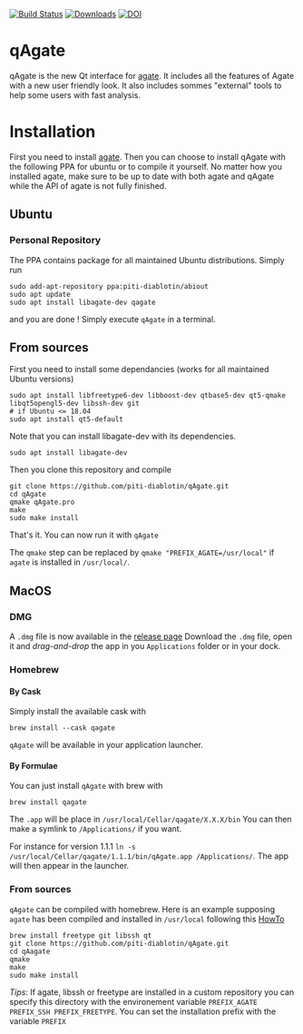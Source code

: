 [![Build Status](https://travis-ci.com/piti-diablotin/qAgate.svg?branch=master)](https://travis-ci.com/piti-diablotin/qAgate)
[![Downloads](https://img.shields.io/github/downloads/piti-diablotin/qAgate/latest/total.svg)](https://github.com/piti-diablotin/qAgate/releases/latest)
[![DOI](https://zenodo.org/badge/169052232.svg)](https://zenodo.org/badge/latestdoi/169052232)

# qAgate
qAgate is the new Qt interface for [agate](https://github.com/piti-diablotin/agate).
It includes all the features of Agate with a new user friendly look.
It also includes sommes "external" tools to help some users with fast analysis.

# Installation
First you need to install [agate](https://github.com/piti-diablotin/agate).
Then you can choose to install qAgate with the following PPA for ubuntu or to compile it yourself.
No matter how you installed agate, make sure to be up to date with both agate and qAgate while the API of agate is not fully finished.

## Ubuntu

### Personal Repository
The PPA contains package for all maintained Ubuntu distributions.
Simply run 
```
sudo add-apt-repository ppa:piti-diablotin/abiout
sudo apt update
sudo apt install libagate-dev qagate
```
and you are done !
Simply execute `qAgate` in a terminal.


## From sources
First you need to install some dependancies (works for all maintained Ubuntu versions)
  ```
  sudo apt install libfreetype6-dev libboost-dev qtbase5-dev qt5-qmake libqt5opengl5-dev libssh-dev git
  # if Ubuntu <= 18.04 
  sudo apt install qt5-default
  ```
  Note that you can install libagate-dev with its dependencies.
  ```
  sudo apt install libagate-dev
  ```
  Then you clone this repository and compile
  ```
  git clone https://github.com/piti-diablotin/qAgate.git
  cd qAgate
  qmake qAgate.pro
  make
  sudo make install
  ```
  That's it.
  You can now run it with `qAgate`
  
  The `qmake` step can be replaced by `qmake "PREFIX_AGATE=/usr/local"` if `agate` is installed in `/usr/local/`.

## MacOS

### DMG
  A `.dmg` file is now available in the [release page](https://github.com/piti-diablotin/qAgate/releases)
  Download the `.dmg` file, open it and *drag-and-drop* the app in you `Applications` folder or in your dock.

### Homebrew

#### By Cask

Simply install the available cask with
```
brew install --cask qagate
```
`qAgate` will be available in your application launcher.

#### By Formulae

  You can just install `qAgate` with brew with
  ```
  brew install qagate
  ```
  The `.app` will be place in `/usr/local/Cellar/qagate/X.X.X/bin`
  You can then make a symlink to `/Applications/` if you want.

  For instance for version 1.1.1 `ln -s /usr/local/Cellar/qagate/1.1.1/bin/qAgate.app /Applications/`.
  The app will then appear in the launcher.

### From sources

  `qAgate` can be compiled with homebrew. Here is an example supposing `agate` has been compiled and installed in `/usr/local` following this [HowTo](https://github.com/piti-diablotin/agate/blob/master/README.md)
  ```
  brew install freetype git libssh qt
  git clone https://github.com/piti-diablotin/qAgate.git
  cd qAagate
  qmake
  make
  sudo make install
  ```

  *Tips*: If agate, libssh or freetype are installed in a custom repository you can specify this directory with the environement variable
  `PREFIX_AGATE PREFIX_SSH PREFIX_FREETYPE`.
  You can set the installation prefix with the variable `PREFIX`
